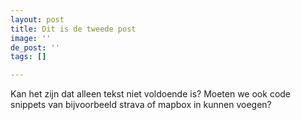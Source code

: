```yaml
---
layout: post
title: Dit is de tweede post
image: ''
de_post: ''
tags: []

---
```

Kan het zijn dat alleen tekst niet voldoende is? Moeten we ook code snippets van bijvoorbeeld strava of mapbox in kunnen voegen?